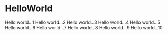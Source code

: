# HelloWorld




Hello world...1
Hello world...2
Hello world...3
Hello world...4
Hello world...5
Hello world...6
Hello world...7
Hello world...8
Hello world...9
Hello world...10
